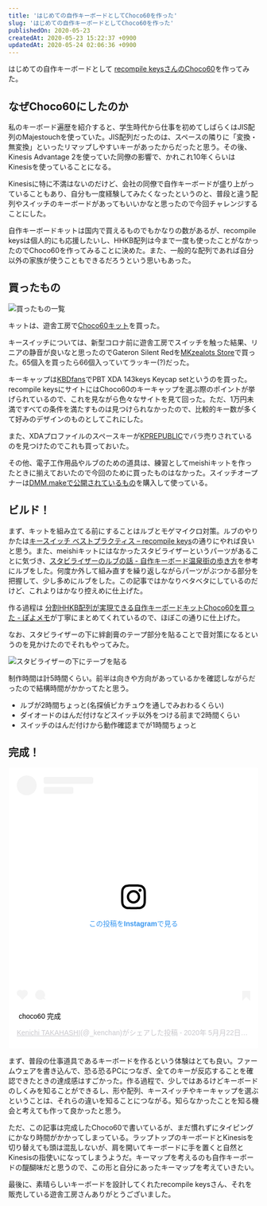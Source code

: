 ```yaml
---
title: 'はじめての自作キーボードとしてChoco60を作った'
slug: 'はじめての自作キーボードとしてChoco60を作った'
publishedOn: 2020-05-23
createdAt: 2020-05-23 15:22:37 +0900
updatedAt: 2020-05-24 02:06:36 +0900
---
```

はじめての自作キーボードとして [recompile keysさんのChoco60](https://keys.recompile.net/projects/choco60/)を作ってみた。

## なぜChoco60にしたのか

私のキーボード遍歴を紹介すると、学生時代から仕事を初めてしばらくはJIS配列のMajestouchを使っていた。JIS配列だったのは、スペースの隣りに「変換・無変換」といったリマップしやすいキーがあったからだったと思う。その後、Kinesis Advantage 2を使っていた同僚の影響で、かれこれ10年くらいはKinesisを使っていることになる。

Kinesisに特に不満はないのだけど、会社の同僚で自作キーボードが盛り上がっていることもあり、自分も一度経験してみたくなったというのと、普段と違う配列やスイッチのキーボードがあってもいいかなと思ったので今回チャレンジすることにした。

自作キーボードキットは国内で買えるものでもかなりの数があるが、recompile keysは個人的にも応援したいし、HHKB配列は今まで一度も使ったことがなかったのでChoco60を作ってみることに決めた。また、一般的な配列であれば自分以外の家族が使うこともできるだろうという思いもあった。

## 買ったもの

![買ったもの一覧](https://lh3.googleusercontent.com/pw/ACtC-3ffYyHp1rfMZ9FYwngfZwJRZKgbSMb6hReWLgoJD4ki5RPjRg6OJ0aSJu4Y6wWGpBG6EBaBQDha-VCp7JsVmuVxMPkO6CF3ldQ2rWrZkfCz2rETcyd9A33AS6eW11BVCZw3CbAzAgCcHlydwZi-kKAl8w=w600)

キットは、遊舎工房で[Choco60キット](https://yushakobo.jp/shop/choco60/)を買った。

キースイッチについては、新型コロナ前に遊舎工房でスイッチを触った結果、リニアの静音が良いなと思ったのでGateron Silent Redを[MKzealots Store](https://ja.aliexpress.com/item/32836368723.html)で買った。65個入を買ったら66個入っていてラッキー(?)だった。

キーキャップは[KBDfans](https://kbdfans.com)でPBT XDA 143keys Keycap setというのを買った。recompile keysにサイトにはChoco60のキーキャップを選ぶ際のポイントが挙げられているので、これを見ながら色々なサイトを見て回った。ただ、1万円未満ですべての条件を満たすものは見つけられなかったので、比較的キー数が多くて好みのデザインのものとしてこれにした。

また、XDAプロファイルのスペースキーが[KPREPUBLIC](https://ja.aliexpress.com/item/32827099386.html)でバラ売りされているのを見つけたのでこれも買っておいた。

その他、電子工作用品やルブのための道具は、練習としてmeishiキットを作ったときに揃えておいたので今回のために買ったものはなかった。スイッチオープナーは[DMM.makeで公開されているもの](https://make.dmm.com/item/969294/)を購入して使っている。

## ビルド！

まず、キットを組み立てる前にすることはルブとモゲマイクロ対策。ルブのやりかたは[キースイッチ ベストプラクティス – recompile keys](https://keys.recompile.net/docs/keyswitch-best-practice/)の通りにやれば良いと思う。また、meishiキットにはなかったスタビライザーというパーツがあることに気づき、[スタビライザーのルブの話 \- 自作キーボード温泉街の歩き方](https://salicylic-acid3.hatenablog.com/entry/stabilizer-lubrication)を参考にルブをした。何度か外して組み直すを繰り返しながらパーツがぶつかる部分を把握して、少し多めにルブをした。この記事ではかなりベタベタにしているのだけど、これよりはかなり控えめに仕上げた。

作る過程は
[分割HHKB配列が実現できる自作キーボードキットChoco60を買った - ぽよメモ](https://poyo.hatenablog.jp/entry/2019/11/04/141659)が丁寧にまとめてくれているので、ほぼこの通りに仕上げた。

なお、スタビライザーの下に絆創膏のテープ部分を貼ることで音対策になるというのを見かけたのでそれもやってみた。

![スタビライザーの下にテーブを貼る](https://lh3.googleusercontent.com/pw/ACtC-3cP6UUsNtguPq2UW3n6caIzP9w8X8a8OUKUlfirCzoS2lNQiQR-zwmKmRozBVmWoVLpVHvSzkpYFCCKPjHLPb45MatII2GEye9Til6YdEt1VjskgShI7RBlqsCVfrLaacs9m5Ak2rbVf98RN_ZqLbVLzg=w600)

制作時間は計5時間くらい。前半は向きや方向があっているかを確認しながらだったので結構時間がかかってたと思う。

- ルブが2時間ちょっと(名探偵ピカチュウを通しでみおわるくらい)
- ダイオードのはんだ付けなどスイッチ以外をつける前まで2時間くらい
- スイッチのはんだ付けから動作確認までが1時間ちょっと

## 完成！

<blockquote class="instagram-media" data-instgrm-captioned data-instgrm-permalink="https://www.instagram.com/p/CAhPvsEArtB/?utm_source=ig_embed&amp;utm_campaign=loading" data-instgrm-version="12" style=" background:#FFF; border:0; border-radius:3px; box-shadow:0 0 1px 0 rgba(0,false,0,0.5),0 1px 10px 0 rgba(0,false,0,0.15); margin: 1px; max-width:540px; min-width:326px; padding:0; width:99.375%; width:-webkit-calc(100% - 2px); width:calc(100% - 2px);"><div style="padding:16px;"> <a href="https://www.instagram.com/p/CAhPvsEArtB/?utm_source=ig_embed&amp;utm_campaign=loading" style=" background:#FFFFFF; line-height:0; padding:0 0; text-align:center; text-decoration:none; width:100%;" target="_blank"> <div style=" display: flex; flex-direction: row; align-items: center;"> <div style="background-color: #F4F4F4; border-radius: 50%; flex-grow: 0; height: 40px; margin-right: 14px; width: 40px;"></div> <div style="display: flex; flex-direction: column; flex-grow: 1; justify-content: center;"> <div style=" background-color: #F4F4F4; border-radius: 4px; flex-grow: 0; height: 14px; margin-bottom: 6px; width: 100px;"></div> <div style=" background-color: #F4F4F4; border-radius: 4px; flex-grow: 0; height: 14px; width: 60px;"></div></div></div><div style="padding: 19% 0;"></div> <div style="display:block; height:50px; margin:0 auto 12px; width:50px;"><svg width="50px" height="50px" viewBox="0 0 60 60" version="1.1" xmlns="https://www.w3.org/2000/svg" xmlns:xlink="https://www.w3.org/1999/xlink"><g stroke="none" stroke-width="1" fill="none" fill-rule="evenodd"><g transform="translate(-511.000000, -20.000000)" fill="#000000"><g><path d="M556.869,30.41 C554.814,30.41 553.148,32.076 553.148,34.131 C553.148,36.186 554.814,37.852 556.869,37.852 C558.924,37.852 560.59,36.186 560.59,34.131 C560.59,32.076 558.924,30.41 556.869,30.41 M541,60.657 C535.114,60.657 530.342,55.887 530.342,50 C530.342,44.114 535.114,39.342 541,39.342 C546.887,39.342 551.658,44.114 551.658,50 C551.658,55.887 546.887,60.657 541,60.657 M541,33.886 C532.1,33.886 524.886,41.1 524.886,50 C524.886,58.899 532.1,66.113 541,66.113 C549.9,66.113 557.115,58.899 557.115,50 C557.115,41.1 549.9,33.886 541,33.886 M565.378,62.101 C565.244,65.022 564.756,66.606 564.346,67.663 C563.803,69.06 563.154,70.057 562.106,71.106 C561.058,72.155 560.06,72.803 558.662,73.347 C557.607,73.757 556.021,74.244 553.102,74.378 C549.944,74.521 548.997,74.552 541,74.552 C533.003,74.552 532.056,74.521 528.898,74.378 C525.979,74.244 524.393,73.757 523.338,73.347 C521.94,72.803 520.942,72.155 519.894,71.106 C518.846,70.057 518.197,69.06 517.654,67.663 C517.244,66.606 516.755,65.022 516.623,62.101 C516.479,58.943 516.448,57.996 516.448,50 C516.448,42.003 516.479,41.056 516.623,37.899 C516.755,34.978 517.244,33.391 517.654,32.338 C518.197,30.938 518.846,29.942 519.894,28.894 C520.942,27.846 521.94,27.196 523.338,26.654 C524.393,26.244 525.979,25.756 528.898,25.623 C532.057,25.479 533.004,25.448 541,25.448 C548.997,25.448 549.943,25.479 553.102,25.623 C556.021,25.756 557.607,26.244 558.662,26.654 C560.06,27.196 561.058,27.846 562.106,28.894 C563.154,29.942 563.803,30.938 564.346,32.338 C564.756,33.391 565.244,34.978 565.378,37.899 C565.522,41.056 565.552,42.003 565.552,50 C565.552,57.996 565.522,58.943 565.378,62.101 M570.82,37.631 C570.674,34.438 570.167,32.258 569.425,30.349 C568.659,28.377 567.633,26.702 565.965,25.035 C564.297,23.368 562.623,22.342 560.652,21.575 C558.743,20.834 556.562,20.326 553.369,20.18 C550.169,20.033 549.148,20 541,20 C532.853,20 531.831,20.033 528.631,20.18 C525.438,20.326 523.257,20.834 521.349,21.575 C519.376,22.342 517.703,23.368 516.035,25.035 C514.368,26.702 513.342,28.377 512.574,30.349 C511.834,32.258 511.326,34.438 511.181,37.631 C511.035,40.831 511,41.851 511,50 C511,58.147 511.035,59.17 511.181,62.369 C511.326,65.562 511.834,67.743 512.574,69.651 C513.342,71.625 514.368,73.296 516.035,74.965 C517.703,76.634 519.376,77.658 521.349,78.425 C523.257,79.167 525.438,79.673 528.631,79.82 C531.831,79.965 532.853,80.001 541,80.001 C549.148,80.001 550.169,79.965 553.369,79.82 C556.562,79.673 558.743,79.167 560.652,78.425 C562.623,77.658 564.297,76.634 565.965,74.965 C567.633,73.296 568.659,71.625 569.425,69.651 C570.167,67.743 570.674,65.562 570.82,62.369 C570.966,59.17 571,58.147 571,50 C571,41.851 570.966,40.831 570.82,37.631"></path></g></g></g></svg></div><div style="padding-top: 8px;"> <div style=" color:#3897f0; font-family:Arial,sans-serif; font-size:14px; font-style:normal; font-weight:550; line-height:18px;"> この投稿をInstagramで見る</div></div><div style="padding: 12.5% 0;"></div> <div style="display: flex; flex-direction: row; margin-bottom: 14px; align-items: center;"><div> <div style="background-color: #F4F4F4; border-radius: 50%; height: 12.5px; width: 12.5px; transform: translateX(0px) translateY(7px);"></div> <div style="background-color: #F4F4F4; height: 12.5px; transform: rotate(-45deg) translateX(3px) translateY(1px); width: 12.5px; flex-grow: 0; margin-right: 14px; margin-left: 2px;"></div> <div style="background-color: #F4F4F4; border-radius: 50%; height: 12.5px; width: 12.5px; transform: translateX(9px) translateY(-18px);"></div></div><div style="margin-left: 8px;"> <div style=" background-color: #F4F4F4; border-radius: 50%; flex-grow: 0; height: 20px; width: 20px;"></div> <div style=" width: 0; height: 0; border-top: 2px solid transparent; border-left: 6px solid #f4f4f4; border-bottom: 2px solid transparent; transform: translateX(16px) translateY(-4px) rotate(30deg)"></div></div><div style="margin-left: auto;"> <div style=" width: 0px; border-top: 8px solid #F4F4F4; border-right: 8px solid transparent; transform: translateY(16px);"></div> <div style=" background-color: #F4F4F4; flex-grow: 0; height: 12px; width: 16px; transform: translateY(-4px);"></div> <div style=" width: 0; height: 0; border-top: 8px solid #F4F4F4; border-left: 8px solid transparent; transform: translateY(-4px) translateX(8px);"></div></div></div></a> <p style=" margin:8px 0 0 0; padding:0 4px;"> <a href="https://www.instagram.com/p/CAhPvsEArtB/?utm_source=ig_embed&amp;utm_campaign=loading" style=" color:#000; font-family:Arial,sans-serif; font-size:14px; font-style:normal; font-weight:normal; line-height:17px; text-decoration:none; word-wrap:break-word;" target="_blank">choco60 完成</a></p> <p style=" color:#c9c8cd; font-family:Arial,sans-serif; font-size:14px; line-height:17px; margin-bottom:0; margin-top:8px; overflow:hidden; padding:8px 0 7px; text-align:center; text-overflow:ellipsis; white-space:nowrap;"><a href="https://www.instagram.com/_kenchan/?utm_source=ig_embed&amp;utm_campaign=loading" style=" color:#c9c8cd; font-family:Arial,sans-serif; font-size:14px; font-style:normal; font-weight:normal; line-height:17px;" target="_blank"> Kenichi TAKAHASHI</a>(@_kenchan)がシェアした投稿 - <time style=" font-family:Arial,sans-serif; font-size:14px; line-height:17px;" datetime="2020-05-23T05:57:59+00:00">2020年 5月月22日午後10時57分PDT</time></p></div></blockquote> <script async src="//www.instagram.com/embed.js"></script>

まず、普段の仕事道具であるキーボードを作るという体験はとても良い。ファームウェアを書き込んで、恐る恐るPCにつなぎ、全てのキーが反応することを確認できたときの達成感はすごかった。作る過程で、少しではあるけどキーボードのしくみを知ることができるし、形や配列、キースイッチやキーキャップを選ぶということは、それらの違いを知ることにつながる。知らなかったことを知る機会と考えても作って良かったと思う。

ただ、この記事は完成したChoco60で書いているが、まだ慣れずにタイピングにかなり時間がかかってしまっている。ラップトップのキーボードとKinesisを切り替えても頭は混乱しないが、肩を開いてキーボードに手を置くと自然とKinesisの指使いになってしまうようだ。キーマップを考えるのも自作キーボードの醍醐味だと思うので、この形と自分にあったキーマップを考えていきたい。

最後に、素晴らしいキーボードを設計してくれたrecompile keysさん、それを販売している遊舎工房さんありがとうございました。

